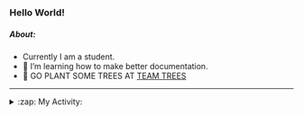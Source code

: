### Hello World!

##### About:
- Currently I am a student.
- 🌱 I’m learning how to make better documentation.
- 🌱 GO PLANT SOME TREES AT [TEAM TREES](https://teamtrees.org/)

---
<details>
  <summary>:zap: My Activity:</summary>
  
<!--START_SECTION:waka-->
![Code Time](http://img.shields.io/badge/Code%20Time-1%2C157%20hrs%2047%20mins-blue)

**I'm a Night 🦉** 

```text
🌞 Morning                1821 commits        ██░░░░░░░░░░░░░░░░░░░░░░░   09.96 % 
🌆 Daytime                6237 commits        █████████░░░░░░░░░░░░░░░░   34.11 % 
🌃 Evening                5230 commits        ███████░░░░░░░░░░░░░░░░░░   28.60 % 
🌙 Night                  4996 commits        ███████░░░░░░░░░░░░░░░░░░   27.32 % 
```
📅 **I'm Most Productive on Wednesday** 

```text
Monday                   2608 commits        ████░░░░░░░░░░░░░░░░░░░░░   14.26 % 
Tuesday                  2485 commits        ███░░░░░░░░░░░░░░░░░░░░░░   13.59 % 
Wednesday                4265 commits        ██████░░░░░░░░░░░░░░░░░░░   23.33 % 
Thursday                 2353 commits        ███░░░░░░░░░░░░░░░░░░░░░░   12.87 % 
Friday                   1866 commits        ███░░░░░░░░░░░░░░░░░░░░░░   10.21 % 
Saturday                 1605 commits        ██░░░░░░░░░░░░░░░░░░░░░░░   08.78 % 
Sunday                   3102 commits        ████░░░░░░░░░░░░░░░░░░░░░   16.97 % 
```


📊 **This Week I Spent My Time On** 

```text
🔥 Editors: 
VS Code                  4 hrs 12 mins       █████████████████████████   100.00 % 

🐱‍💻 Projects: 
praise                   4 hrs 11 mins       █████████████████████████   99.52 % 
CSF31                    1 min               ░░░░░░░░░░░░░░░░░░░░░░░░░   00.48 % 
```


 Last Updated on 09/08/2023 14:10:54 UTC
<!--END_SECTION:waka-->
</details>
